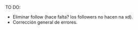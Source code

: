TO DO:
- Eliminar follow (hace falta? los followers no hacen na xd).
- Corrección general de errores.